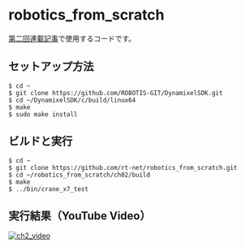 # robotics_from_scratch

[第二回連載記事](https://rt-net.jp/humanoid/archives/2450)で使用するコードです。

## セットアップ方法
```
$ cd ~
$ git clone https://github.com/ROBOTIS-GIT/DynamixelSDK.git
$ cd ~/DynamixelSDK/c/build/linux64
$ make
$ sudo make install
```

## ビルドと実行
```
$ cd ~
$ git clone https://github.com/rt-net/robotics_from_scratch.git
$ cd ~/robotics_from_scratch/ch02/build
$ make
$ ../bin/crane_x7_test
```

## 実行結果（YouTube Video）
[![ch2_video](http://img.youtube.com/vi/hBHpCbw5DqI/sddefault.jpg)](https://youtu.be/hBHpCbw5DqI)

